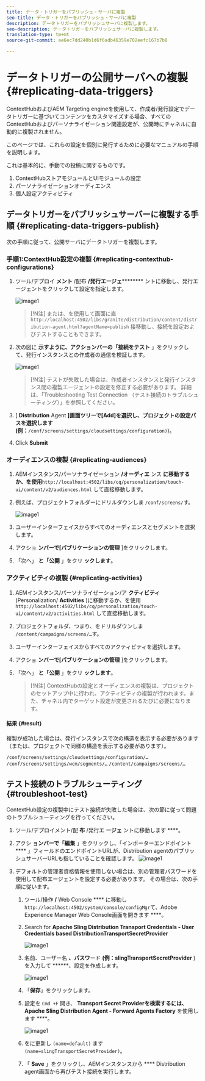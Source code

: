 ```yaml
---
title: データ・トリガーをパブリッシュ・サーバに複製
seo-title: データ・トリガーをパブリッシュ・サーバに複製
description: データトリガーをパブリッシュサーバに複製します。
seo-description: データトリガーをパブリッシュサーバに複製します。
translation-type: tm+mt
source-git-commit: ae6ec7dd240b1d6f6adb46359e702eefc167b7b8

---
```



# データトリガーの公開サーバへの複製 {#replicating-data-triggers}

ContextHubおよびAEM Targeting engineを使用して、作成者/発行設定でデータトリガーに基づいてコンテンツをカスタマイズする場合、すべてのContextHubおよびパーソナライゼーション関連設定が、公開時にチャネルに自動的に複製されません。

このページでは、これらの設定を個別に発行するために必要なマニュアルの手順を説明します。

これは基本的に、手動での投稿に関するものです。

1. ContextHubストアモジュールとUIモジュールの設定
1. パーソナライゼーションオーディエンス
1. 個人設定アクティビティ

## データトリガーをパブリッシュサーバーに複製する手順 {#replicating-data-triggers-publish}

次の手順に従って、公開サーバにデータトリガーを複製します。

### 手順1:ContextHub設定の複製 {#replicating-contexthub-configurations}

1. ツール/デプロイ **メント** /配布 **/発行エージェ********** ントに移動し、発行エージェントをクリックして設定を指定します。

   ![image1](/help/user-guide/assets/replicating-triggers/replicating-triggers1.png)

   >[!N注]
   >または、を使用して画面に直 `http://localhost:4502/libs/granite/distribution/content/distribution-agent.html?agentName=publish` 接移動し、接続を設定およびテストすることもできます。

1. 次の図に **示すように、アクションバーの「接続をテスト** 」をクリックして、発行インスタンスとの作成者の通信を検証します。

   ![image1](/help/user-guide/assets/replicating-triggers/replicating-triggers2.png)

   >[!N注]
   >テストが失敗した場合は、作成者インスタンスと発行インスタンス間の複製エージェントの設定を修正する必要があります。 詳細は、「Troubleshooting Test Connection [](/help/user-guide/replicating-data-triggers.md#troubleshoot-test) （テスト接続のトラブルシューティング）」を参照してください。

1. [ **Distribution** Agent **]画面ツリーで[Add]を選択し、プロジェクトの設定パスを選択します(例：**`/conf/screens/settings/cloudsettings/configuration)`)。

1. Click **Submit**

### オーディエンスの複製 {#replicating-audiences}

1. AEMインスタンス/パーソナライゼーション **/オーディエ** ンス **に移動するか、を使用**`http://localhost:4502/libs/cq/personalization/touch-ui/content/v2/audiences.html` して直接移動します。

1. 例えば、プロジェクトフォルダーにドリルダウンしま `/conf/screens/`す。

   ![image1](/help/user-guide/assets/replicating-triggers/replicating-triggers5.png)

1. ユーザーインターフェイスからすべてのオーディエンスとセグメントを選択します。

1. アクショ **ンバーで[パブリケーションの管理** ]をクリックします。

1. 「次へ」 **と「公開** 」をクリ **ックします**。

### アクティビティの複製 {#replicating-activities}

1. AEMインスタンス/パーソナライゼーション/ア **クティビティ** (Personalization/ **Activities** )に移動するか、を使用 `http://localhost:4502/libs/cq/personalization/touch-ui/content/v2/activities.html` して直接移動します。

1. プロジェクトフォルダ、つまり、をドリルダウンしま `/content/campaigns/screens/…`す。

1. ユーザーインターフェイスからすべてのアクティビティを選択します。

1. アクショ **ンバーで[パブリケーションの管理** ]をクリックします。

1. 「次へ」 **と「公開** 」をクリ **ックします**。

   > [!N注]
   >ContextHubの設定とオーディエンスの複製は、プロジェクトのセットアップ中に行われ、アクティビティの複製が行われます。また、チャネル内でターゲット設定が変更されるたびに必要になります。

#### 結果 {#result}

複製が成功した場合は、発行インスタンスで次の構造を表示する必要があります（または、プロジェクトで同様の構造を表示する必要があります）。

`/conf/screens/settings/cloudsettings/configuration/…`
`/conf/screens/settings/wcm/segments/…`
`/content/campaigns/screens/…`

## テスト接続のトラブルシューティング {#troubleshoot-test}

ContextHub設定の複製中にテスト接続が失敗した場合は、次の節に従って問題のトラブルシューティングを行ってください。

1. ツール/デプロイメント/配 **布** /発行エ **ージェ** ントに移動します ****。

1. アクシ **ョンバーで「編集** 」をクリックし、「インポーターエンドポイント **** 」フィールドのエンドポイントURLが、Distribution agentのパブリッシュサーバーURLも指していることを確認します。
   ![image1](/help/user-guide/assets/replicating-triggers/replicating-triggers3.png)

1. デフォルトの管理者資格情報を使用しない場合は、別の管理者パスワードを使用して配布エージェントを設定する必要があります。
その場合は、次の手順に従います。

   1. ツール/操作 **/** Web Console **** に移動し `http://localhost:4502/system/console/configMgr`て、Adobe Experience Manager Web Console画面を開きます ****。

   1. Search for **Apache Sling Distribution Transport Credentials - User Credentials based DistributionTransportSecretProvider**

      ![image1](/help/user-guide/assets/replicating-triggers/replicating-triggers6.png)

   1. 名前、ユーザー名 **、パスワ**&#x200B;ード **(例：slingTransportSecretProvider** )を入力して ******、設定を作成します。

      ![image1](/help/user-guide/assets/replicating-triggers/replicating-triggers7.png)

   1. 「**保存**」をクリックします。

   1. 設定を `Cmd +F` 開き、 **Transport Secret Providerを検索するには、Apache Sling Distribution Agent - Forward Agents Factory** を使用します ****。

      ![image1](/help/user-guide/assets/replicating-triggers/replicating-triggers8.png)

   1. をに更新し `(name=default)` ます `(name=slingTransportSecretProvider)`。

   1. 「 **Save** 」をクリックし、AEMインスタンスから **** Distribution agent画面から再びテスト接続を実行します。

